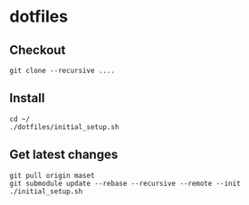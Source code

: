 # dotfiles

## Checkout

```
git clone --recursive ....
```

## Install
```
cd ~/
./dotfiles/initial_setup.sh
```

## Get latest changes
```
git pull origin maset
git submodule update --rebase --recursive --remote --init
./initial_setup.sh
```

